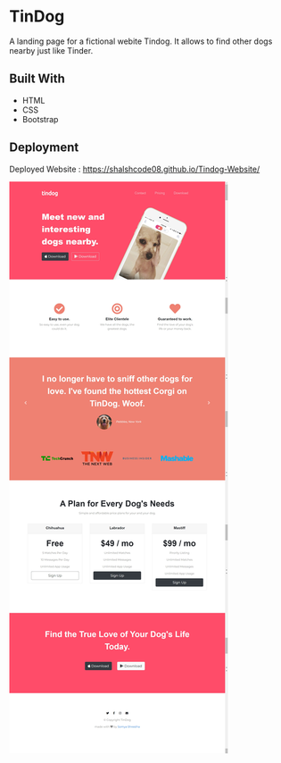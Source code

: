 # TinDog

A landing page for a fictional webite Tindog. It allows to find other dogs nearby just like Tinder.

## Built With
  
  * HTML
  * CSS
  * Bootstrap

## Deployment

Deployed Website : https://shalshcode08.github.io/Tindog-Website/

![tindog](./images/Capture.png)


